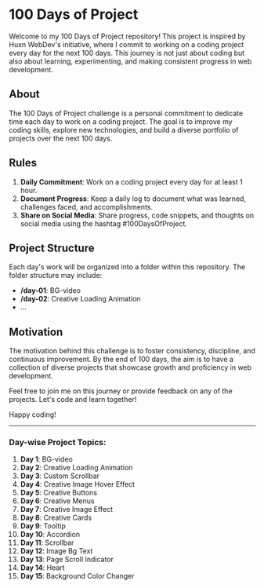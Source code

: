 # 100 Days of Project

Welcome to my 100 Days of Project repository! This project is inspired by Huxn WebDev's initiative, where I commit to working on a coding project every day for the next 100 days. This journey is not just about coding but also about learning, experimenting, and making consistent progress in web development.

## About

The 100 Days of Project challenge is a personal commitment to dedicate time each day to work on a coding project. The goal is to improve my coding skills, explore new technologies, and build a diverse portfolio of projects over the next 100 days.

## Rules

1. **Daily Commitment**: Work on a coding project every day for at least 1 hour.
2. **Document Progress**: Keep a daily log to document what was learned, challenges faced, and accomplishments.
3. **Share on Social Media**: Share progress, code snippets, and thoughts on social media using the hashtag #100DaysOfProject.

## Project Structure

Each day's work will be organized into a folder within this repository. The folder structure may include:

- **/day-01**: BG-video
- **/day-02**: Creative Loading Animation
- ...

## Motivation

The motivation behind this challenge is to foster consistency, discipline, and continuous improvement. By the end of 100 days, the aim is to have a collection of diverse projects that showcase growth and proficiency in web development.

Feel free to join me on this journey or provide feedback on any of the projects. Let's code and learn together!

Happy coding!

---

### Day-wise Project Topics:

1. **Day 1**: BG-video
2. **Day 2**: Creative Loading Animation
3. **Day 3**: Custom Scrollbar
4. **Day 4**: Creative Image Hover Effect
5. **Day 5**: Creative Buttons
6. **Day 6**: Creative Menus
7. **Day 7**: Creative Image Effect
8. **Day 8**: Creative Cards
9. **Day 9**: Tooltip
10. **Day 10**: Accordion
11. **Day 11**: Scrollbar
12. **Day 12**: Image Bg Text
13. **Day 13**: Page Scroll Indicator
14. **Day 14**: Heart
15. **Day 15**: Background Color Changer
